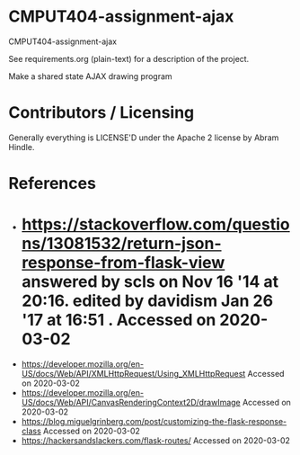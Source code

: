 CMPUT404-assignment-ajax
==============================

CMPUT404-assignment-ajax

See requirements.org (plain-text) for a description of the project.

Make a shared state AJAX drawing program

Contributors / Licensing
========================

Generally everything is LICENSE'D under the Apache 2 license by Abram Hindle.

References
========================
- # https://stackoverflow.com/questions/13081532/return-json-response-from-flask-view answered by scls on Nov 16 '14 at 20:16. edited by davidism Jan 26 '17 at 16:51 . Accessed on 2020-03-02
- https://developer.mozilla.org/en-US/docs/Web/API/XMLHttpRequest/Using_XMLHttpRequest Accessed on 2020-03-02
- https://developer.mozilla.org/en-US/docs/Web/API/CanvasRenderingContext2D/drawImage Accessed on 2020-03-02
- https://blog.miguelgrinberg.com/post/customizing-the-flask-response-class Accessed on 2020-03-02
- https://hackersandslackers.com/flask-routes/ Accessed on 2020-03-02




